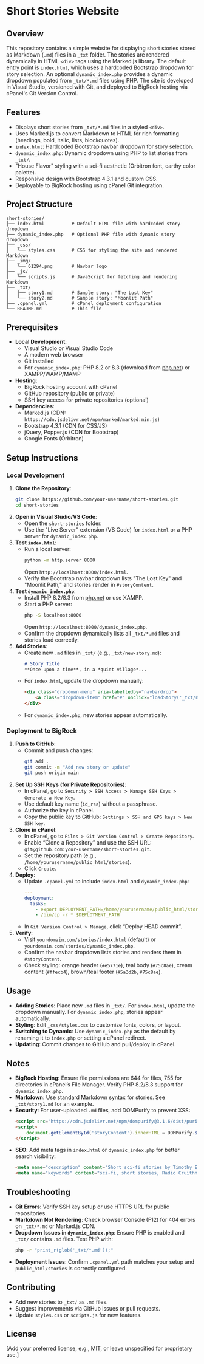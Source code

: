 # Short Stories Website

## Overview
This repository contains a simple website for displaying short stories stored as Markdown (`.md`) files in a `_txt` folder. The stories are rendered dynamically in HTML `<div>` tags using the Marked.js library. The default entry point is `index.html`, which uses a hardcoded Bootstrap dropdown for story selection. An optional `dynamic_index.php` provides a dynamic dropdown populated from `_txt/*.md` files using PHP. The site is developed in Visual Studio, versioned with Git, and deployed to BigRock hosting via cPanel's Git Version Control.

## Features
- Displays short stories from `_txt/*.md` files in a styled `<div>`.
- Uses Marked.js to convert Markdown to HTML for rich formatting (headings, bold, italic, lists, blockquotes).
- `index.html`: Hardcoded Bootstrap navbar dropdown for story selection.
- `dynamic_index.php`: Dynamic dropdown using PHP to list stories from `_txt/`.
- "House Flavor" styling with a sci-fi aesthetic (Orbitron font, earthy color palette).
- Responsive design with Bootstrap 4.3.1 and custom CSS.
- Deployable to BigRock hosting using cPanel Git integration.

## Project Structure
```
short-stories/
├── index.html          # Default HTML file with hardcoded story dropdown
├── dynamic_index.php   # Optional PHP file with dynamic story dropdown
├── _css/
│   └── styles.css      # CSS for styling the site and rendered Markdown
├── _img/
│   └── 61294.png       # Navbar logo
├── _js/
│   └── scripts.js      # JavaScript for fetching and rendering Markdown
├── _txt/
│   ├── story1.md       # Sample story: "The Lost Key"
│   └── story2.md       # Sample story: "Moonlit Path"
├── .cpanel.yml         # cPanel deployment configuration
└── README.md           # This file
```

## Prerequisites
- **Local Development**:
  - Visual Studio or Visual Studio Code
  - A modern web browser
  - Git installed
  - For `dynamic_index.php`: PHP 8.2 or 8.3 (download from [php.net](https://www.php.net/downloads.php)) or XAMPP/WAMP/MAMP
- **Hosting**:
  - BigRock hosting account with cPanel
  - GitHub repository (public or private)
  - SSH key access for private repositories (optional)
- **Dependencies**:
  - Marked.js (CDN: `https://cdn.jsdelivr.net/npm/marked/marked.min.js`)
  - Bootstrap 4.3.1 (CDN for CSS/JS)
  - jQuery, Popper.js (CDN for Bootstrap)
  - Google Fonts (Orbitron)

## Setup Instructions
### Local Development
1. **Clone the Repository**:
   ```bash
   git clone https://github.com/your-username/short-stories.git
   cd short-stories
   ```
2. **Open in Visual Studio/VS Code**:
   - Open the `short-stories` folder.
   - Use the "Live Server" extension (VS Code) for `index.html` or a PHP server for `dynamic_index.php`.
3. **Test `index.html`**:
   - Run a local server:
     ```bash
     python -m http.server 8000
     ```
     Open `http://localhost:8000/index.html`.
   - Verify the Bootstrap navbar dropdown lists "The Lost Key" and "Moonlit Path," and stories render in `#storyContent`.
4. **Test `dynamic_index.php`**:
   - Install PHP 8.2/8.3 from [php.net](https://www.php.net/downloads.php) or use XAMPP.
   - Start a PHP server:
     ```bash
     php -S localhost:8000
     ```
     Open `http://localhost:8000/dynamic_index.php`.
   - Confirm the dropdown dynamically lists all `_txt/*.md` files and stories load correctly.
5. **Add Stories**:
   - Create new `.md` files in `_txt/` (e.g., `_txt/new-story.md`):
     ```markdown
     # Story Title
     **Once upon a time**, in a *quiet village*...
     ```
   - For `index.html`, update the dropdown manually:
     ```html
     <div class="dropdown-menu" aria-labelledby="navbardrop">
         <a class="dropdown-item" href="#" onclick="loadStory('_txt/new-story.md')">New Story</a>
     </div>
     ```
   - For `dynamic_index.php`, new stories appear automatically.

### Deployment to BigRock
1. **Push to GitHub**:
   - Commit and push changes:
     ```bash
     git add .
     git commit -m "Add new story or update"
     git push origin main
     ```
2. **Set Up SSH Keys (for Private Repositories)**:
   - In cPanel, go to `Security > SSH Access > Manage SSH Keys > Generate a New Key`.
   - Use default key name (`id_rsa`) without a passphrase.
   - Authorize the key in cPanel.
   - Copy the public key to GitHub: `Settings > SSH and GPG keys > New SSH key`.
3. **Clone in cPanel**:
   - In cPanel, go to `Files > Git Version Control > Create Repository`.
   - Enable “Clone a Repository” and use the SSH URL: `git@github.com:your-username/short-stories.git`.
   - Set the repository path (e.g., `/home/yourusername/public_html/stories`).
   - Click `Create`.
4. **Deploy**:
   - Update `.cpanel.yml` to include `index.html` and `dynamic_index.php`:
     ```yaml
     ---
     deployment:
       tasks:
         - export DEPLOYMENT_PATH=/home/yourusername/public_html/stories
         - /bin/cp -r * $DEPLOYMENT_PATH
     ```
   - In `Git Version Control > Manage`, click “Deploy HEAD commit”.
5. **Verify**:
   - Visit `yourdomain.com/stories/index.html` (default) or `yourdomain.com/stories/dynamic_index.php`.
   - Confirm the navbar dropdown lists stories and renders them in `#storyContent`.
   - Check styling: orange header (`#e5771e`), teal body (`#75c8ae`), cream content (`#ffecb4`), brown/teal footer (`#5a3d2b`, `#75c8ae`).

## Usage
- **Adding Stories**: Place new `.md` files in `_txt/`. For `index.html`, update the dropdown manually. For `dynamic_index.php`, stories appear automatically.
- **Styling**: Edit `_css/styles.css` to customize fonts, colors, or layout.
- **Switching to Dynamic**: Use `dynamic_index.php` as the default by renaming it to `index.php` or setting a cPanel redirect.
- **Updating**: Commit changes to GitHub and pull/deploy in cPanel.

## Notes
- **BigRock Hosting**: Ensure file permissions are 644 for files, 755 for directories in cPanel’s File Manager. Verify PHP 8.2/8.3 support for `dynamic_index.php`.
- **Markdown**: Use standard Markdown syntax for stories. See `_txt/story1.md` for an example.
- **Security**: For user-uploaded `.md` files, add DOMPurify to prevent XSS:
  ```html
  <script src="https://cdn.jsdelivr.net/npm/dompurify@3.1.6/dist/purify.min.js"></script>
  <script>
      document.getElementById('storyContent').innerHTML = DOMPurify.sanitize(marked.parse(data));
  </script>
  ```
- **SEO**: Add meta tags in `index.html` or `dynamic_index.php` for better search visibility:
  ```html
  <meta name="description" content="Short sci-fi stories by Timothy Eisenacher, rendered from Markdown.">
  <meta name="keywords" content="sci-fi, short stories, Radio Cruithne, Timothy Eisenacher">
  ```

## Troubleshooting
- **Git Errors**: Verify SSH key setup or use HTTPS URL for public repositories.
- **Markdown Not Rendering**: Check browser Console (F12) for 404 errors on `_txt/*.md` or Marked.js CDN.
- **Dropdown Issues in `dynamic_index.php`**: Ensure PHP is enabled and `_txt/` contains `.md` files. Test PHP with:
  ```bash
  php -r "print_r(glob('_txt/*.md'));"
  ```
- **Deployment Issues**: Confirm `.cpanel.yml` path matches your setup and `public_html/stories` is correctly configured.

## Contributing
- Add new stories to `_txt/` as `.md` files.
- Suggest improvements via GitHub issues or pull requests.
- Update `styles.css` or `scripts.js` for new features.

## License
[Add your preferred license, e.g., MIT, or leave unspecified for proprietary use.]